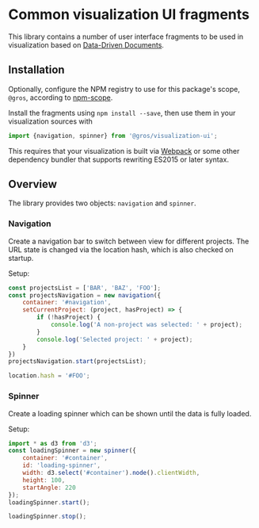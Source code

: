 # Common visualization UI fragments

This library contains a number of user interface fragments to be used in 
visualization based on [Data-Driven Documents](https://d3js.org/).

## Installation

Optionally, configure the NPM registry to use for this package's scope, 
`@gros`, according to 
[npm-scope](https://docs.npmjs.com/misc/scope#associating-a-scope-with-a-registry).

Install the fragments using `npm install --save`, then use them in your 
visualization sources with
```js
import {navigation, spinner} from '@gros/visualization-ui';
```

This requires that your visualization is built via 
[Webpack](https://webpack.js.org/) or some other dependency bundler that 
supports rewriting ES2015 or later syntax.

## Overview

The library provides two objects: `navigation` and `spinner`.

### Navigation

Create a navigation bar to switch between view for different projects. The URL 
state is changed via the location hash, which is also checked on startup.

Setup:

```js
const projectsList = ['BAR', 'BAZ', 'FOO'];
const projectsNavigation = new navigation({
    container: '#navigation',
    setCurrentProject: (project, hasProject) => {
        if (!hasProject) {
            console.log('A non-project was selected: ' + project);
        }
        console.log('Selected project: ' + project);
    }
})
projectsNavigation.start(projectsList);

location.hash = '#FOO';
```

### Spinner

Create a loading spinner which can be shown until the data is fully loaded.

Setup:
```js
import * as d3 from 'd3';
const loadingSpinner = new spinner({
    container: '#container',
    id: 'loading-spinner',
    width: d3.select('#container').node().clientWidth,
    height: 100,
    startAngle: 220
});
loadingSpinner.start();

loadingSpinner.stop();
```
